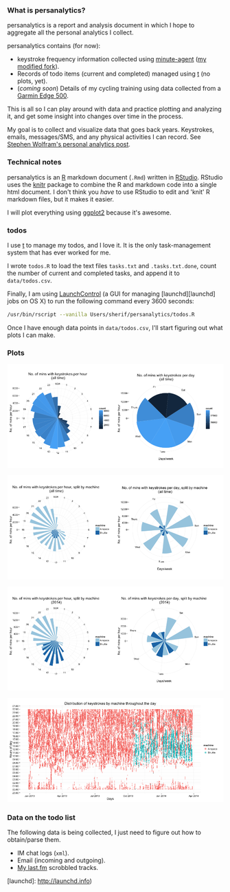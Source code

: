 ### What is persanalytics? ###

persanalytics is a report and analysis document in which I hope to aggregate all the personal analytics I collect.

persanalytics contains (for now):

- keystroke frequency information collected using [minute-agent][minute] ([my modified fork][minute-sh]).
- Records of todo items (current and completed) managed using [t][t] (no plots, yet).
- (_coming soon_) Details of my cycling training using data collected from a [Garmin Edge 500][Garmin500].

This is all so I can play around with data and practice plotting and analyzing it, and get some insight into changes over time in the process.

My goal is to collect and visualize data that goes back years. Keystrokes, emails, messages/SMS, and any physical activities I can record. See [Stephen Wolfram's personal analytics post][wolfram].

### Technical notes ###

persanalytics is an [R][R] markdown document (`.Rmd`) written in [RStudio][RStudio]. RStudio uses the [knitr][knitr] package to combine the R and markdown code into a single html document. I don't think you _have_ to use RStudio to edit and 'knit' R markdown files, but it makes it easier.

I will plot everything using [ggplot2][ggplot2] because it's awesome.

### todos ###

I use [t][t] to manage my todos, and I love it. It is the only task-management system that has ever worked for me.

I wrote `todos.R` to load the text files `tasks.txt` and `.tasks.txt.done`, count the number of current and completed tasks, and append it to `data/todos.csv`.

Finally, I am using [LaunchControl][LaunchControl] (a GUI for managing [launchd][launchd] jobs on OS X) to run the following command every 3600 seconds:

```bash
/usr/bin/rscript --vanilla Users/sherif/persanalytics/todos.R
```

Once I have enough data points in `data/todos.csv`, I'll start figuring out what plots I can make.



### Plots ###

![](plots/polarAll.png)

![](plots/polarSplit.png)

![](plots/polarSplit2014.png)

![](plots/keysOverTime.png)

### Data on the todo list ###

The following data is being collected, I just need to figure out how to obtain/parse them.

- IM chat logs (`xml`).
- Email (incoming and outgoing).
- [My last.fm][lastfm] scrobbled tracks.

[minute]: https://github.com/tmcw/minute-agent
[minute-sh]: https://github.com/sheriferson/minute-agent

[t]: https://github.com/sjl/t

[Garmin500]: https://buy.garmin.com/en-US/US/into-sports/cycling/edge-500/prod36728.html

[wolfram]: http://blog.stephenwolfram.com/2012/03/the-personal-analytics-of-my-life/

[R]: https://en.wikipedia.org/wiki/R_Statistics
[RStudio]: http://www.rstudio.com

[knitr]: http://yihui.name/knitr/
[ggplot2]: http://docs.ggplot2.org/current/

[LaunchControl]: http://www.soma-zone.com/LaunchControl/
[launchd]: http://launchd.info)

[lastfm]: http://www.last.fm/user/thespeckofme
